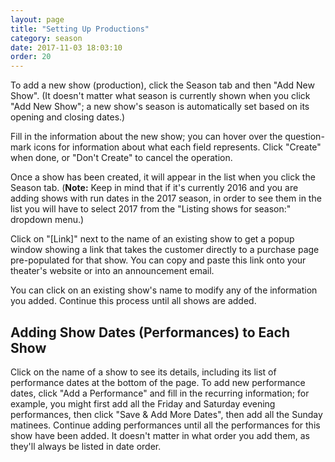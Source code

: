 ```yaml
---
layout: page
title: "Setting Up Productions"
category: season
date: 2017-11-03 18:03:10
order: 20
---
```


To add a new show (production), click the Season tab and then "Add New
Show".  (It doesn't matter what season is currently shown when you click
"Add New Show"; a new show's season is automatically set based on its
opening and closing dates.)

Fill in the information about the new show; you can hover over the
question-mark icons for information about what each field represents.
Click "Create" when done, or "Don't Create" to cancel the operation.

Once a show has been created, it will appear in the list when you click
the Season tab.  (**Note:** Keep in mind that if it's currently 2016 and
you are adding shows with run dates in the 2017 season, in order to see
them in the list you will have to select 2017 from the "Listing shows
for season:" dropdown menu.)

Click on "[Link]" next to the name of an existing show to get a popup
window showing a link that takes the customer directly to a purchase
page pre-populated for that show.  You can copy and paste this link onto
your theater's website or into an announcement email.

You can click on an existing show's name to modify any of the
information you added.  Continue this process until all shows are added.

## Adding Show Dates (Performances) to Each Show

Click on the name of a show to see its details, including its list of
performance dates at the bottom of the page.  To add new performance
dates, click "Add a Performance" and fill in the recurring information;
for example, you might first add all the Friday and Saturday evening
performances, then click "Save & Add More Dates", then add all
the Sunday matinees.  Continue adding performances until all the
performances for this show have been added.  It doesn't matter in what
order you add them, as they'll always be listed in date order.
